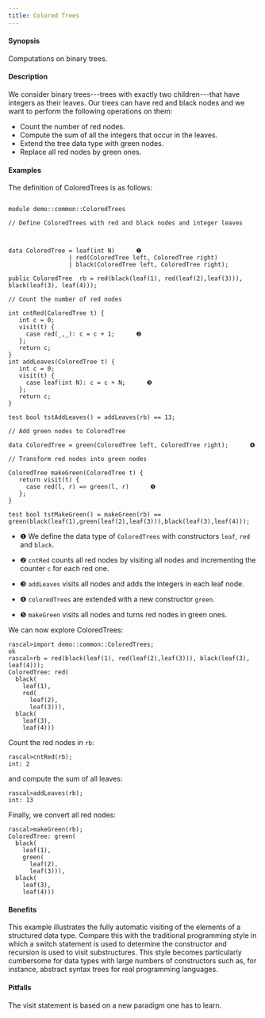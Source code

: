 ```yaml
---
title: Colored Trees
---
```


#### Synopsis

Computations on binary trees.

#### Description

We consider binary trees---trees with exactly two children---that have integers as their leaves. 
Our trees can have red and black nodes and we want to perform the following operations on them:

*  Count the number of red nodes.
*  Compute the sum of all the integers that occur in the leaves.
*  Extend the tree data type with green nodes.
*  Replace all red nodes by green ones.

#### Examples

The definition of ColoredTrees is as follows:

```rascal 

module demo::common::ColoredTrees

// Define ColoredTrees with red and black nodes and integer leaves



data ColoredTree = leaf(int N)      ❶  
                 | red(ColoredTree left, ColoredTree right) 
                 | black(ColoredTree left, ColoredTree right);

public ColoredTree  rb = red(black(leaf(1), red(leaf(2),leaf(3))), black(leaf(3), leaf(4)));
          
// Count the number of red nodes
          
int cntRed(ColoredTree t) {
   int c = 0;
   visit(t) {
     case red(_,_): c = c + 1;      ❷  
   };
   return c;
}
int addLeaves(ColoredTree t) {
   int c = 0;
   visit(t) {
     case leaf(int N): c = c + N;      ❸  
   };
   return c;
}

test bool tstAddLeaves() = addLeaves(rb) == 13;

// Add green nodes to ColoredTree

data ColoredTree = green(ColoredTree left, ColoredTree right);      ❹  

// Transform red nodes into green nodes

ColoredTree makeGreen(ColoredTree t) {
   return visit(t) {
     case red(l, r) => green(l, r)      ❺  
   };
}

test bool tstMakeGreen() = makeGreen(rb) == green(black(leaf(1),green(leaf(2),leaf(3))),black(leaf(3),leaf(4)));

```
       
* ❶  We define the data type of `ColoredTrees` with constructors `leaf`, `red` and `black`.

* ❷  `cntRed` counts all red nodes by visiting all nodes and incrementing
the counter `c` for each red one.

* ❸  `addLeaves` visits all nodes and adds the integers in each leaf node.

* ❹  `coloredTrees` are extended with a new constructor `green`.

* ❺  `makeGreen` visits all nodes and turns red nodes in green ones.

We can now explore ColoredTrees:

```rascal-shell 
rascal>import demo::common::ColoredTrees;
ok
rascal>rb = red(black(leaf(1), red(leaf(2),leaf(3))), black(leaf(3), leaf(4)));
ColoredTree: red(
  black(
    leaf(1),
    red(
      leaf(2),
      leaf(3))),
  black(
    leaf(3),
    leaf(4)))
```
Count the red nodes in `rb`:

```rascal-shell ,continue
rascal>cntRed(rb);
int: 2
```
and compute the sum of all leaves:

```rascal-shell ,continue
rascal>addLeaves(rb);
int: 13
```
Finally, we convert all red nodes:

```rascal-shell ,continue
rascal>makeGreen(rb);
ColoredTree: green(
  black(
    leaf(1),
    green(
      leaf(2),
      leaf(3))),
  black(
    leaf(3),
    leaf(4)))
```

#### Benefits

This example illustrates the fully automatic visiting of the elements of a structured data type.
Compare this with the traditional programming style in which a switch statement is used to determine
the constructor and recursion is used to visit substructures. This style becomes particularly cumbersome
for data types with large numbers of constructors such as, for instance, abstract syntax trees for real
programming languages.

#### Pitfalls

The visit statement is based on a new paradigm one has to learn.


